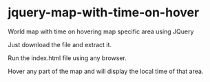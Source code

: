# jquery-map-with-time-on-hover
World map with time on hovering map specific area using JQuery

Just download the file and extract it.

Run the index.html file using any browser.

Hover any part of the map and will display the local time of that area.
